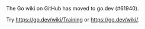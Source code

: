 The Go wiki on GitHub has moved to go.dev (#61940).

Try <https://go.dev/wiki/Training> or <https://go.dev/wiki/>.

